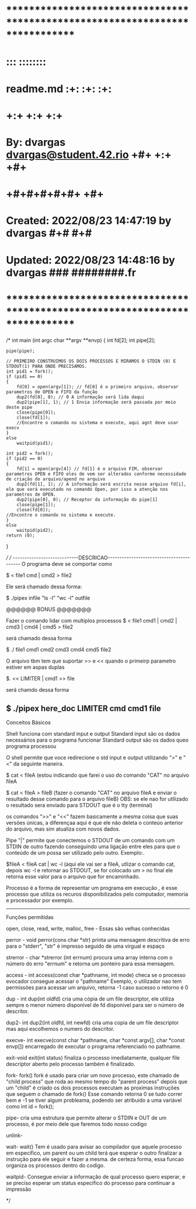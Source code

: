 # **************************************************************************** #
#                                                                              #
#                                                         :::      ::::::::    #
#    readme.md                                          :+:      :+:    :+:    #
#                                                     +:+ +:+         +:+      #
#    By: dvargas <dvargas@student.42.rio>           +#+  +:+       +#+         #
#                                                 +#+#+#+#+#+   +#+            #
#    Created: 2022/08/23 14:47:19 by dvargas           #+#    #+#              #
#    Updated: 2022/08/23 14:48:16 by dvargas          ###   ########.fr        #
#                                                                              #
# **************************************************************************** #



/*
int main (int argc char **argv **envp)
{
	int fd[2];
	int pipe[2];

	pipe(pipe);

	// PRIMEIRO CONSTRUIMOS OS DOIS PROCESSOS E MIRAMOS O STDIN (0) E STDOUT(1) PARA ONDE PRECISAMOS.
	int pid1 = fork();
	if (pid1 == 0)
	{
		fd[0] = open(argv[1]); // fd[0] é o primeiro arquivo, observar parametros de OPEN e FIFO da função
		dup2(fd[0], 0); // 0 A informação será lida daqui
		dup2(pipe[1], 1); // 1 Envia informação será passada por meio deste pipe
		close(pipe[0]);
		close(fd[1]);
		//Encontre o comando no sistema e execute, aqui agnt deve usar execv
	}
	else
		waitpid(pid1);

	int pid2 = fork();
	if (pid2 == 0)
	{
		fd[1] = open(argv[4]) // fd[1] é o arquivo FIM, observar parametros OPEN e FIFO eles de vem ser alterados conforme necessidade de criação do arquivo/apend no arquivo
		dup2(fd[1], 1); // A informação será escrita nesse arquivo fd[i], ele que será executado no comando Open, por isso a atenção nos parametros de OPEN.
		dup2(pipe[0], 0); // Receptor da informação do pipe[1]
		close(pipe[1]);
		close(fd[0]);
	//Encontre o comando no sistema e execute.
	}
	else
		waitpid(pid2);
	return (0);
}

*/
/*
----------------------------DESCRICAO-----------------------------------------
O programa deve se comportar como

$ < file1 cmd | cmd2 > file2

Ele será chamado dessa forma:

$ ./pipex infile "ls -l" "wc -l" outfile

@@@@@@ BONUS @@@@@@@

Fazer o comando lidar com multiplos processos 
$ < file1 cmd1 | cmd2 | cmd3 | cmd4 | cmd5 > file2

será chamado dessa forma

$ ./ file1 cmd1 cmd2 cmd3 cmd4 cmd5 file2

O arquivo tbm tem que suportar >> e << quando o primeirp parametro estiver em aspas duplas

$. << LIMITER | cmd1 >> file

será chamdo dessa forma

$ ./pipex here_doc LIMITER cmd cmd1 file
-------------------------------------------------------------------------------

Conceitos Básicos

Shell funciona com standard input e output 
Standard input são os dados necessários para o programa funcionar
Standard output são os dados queo programa processou 

O shell permite que voce redirecione o std input e output utilizando ">" e "<" da seguinte maneira.

$ cat < fileA (estou indicando que farei o uso do comando "CAT" no arquivo fileA

$ cat < fileA > fileB (fazer o comando "CAT" no arquivo fileA e enviar o resultado desse comando para o arquivo fileB) OBS: se ele nao for utilizado o resultado sera enviado para STDOUT que é o tty (terminal)

os comandos ">>" e "<<" fazem basicamente a mesma coisa que suas versões únicas, a diferençaa aqui é que ele não deleta o conteúo anterior do arquivo, mas sim atualiza com novos dados.

Pipe "|" permite que conectemos o STDOUT de um comando com um STDIN de outro 
fazendo conseguindo uma ligação entre eles para que o conteúdo de um possa ser utilizado
pelo outro.
Exemplo:.

$fileA < fileA cat | wc -l (aqui ele vai ser a fileA, utlizar o comando cat, depois wc -l e retornar ao STDOUT, se for colocado um > no final ele retorna esse valor para o arquivo que for encaminhado.

Processo é a forma de representar um programa em execução , é esse processo que utiliza os recuros disponibilizados pelo computador, memoria e processador por exemplo.

-------------------------------------------------------------------------------
Funções permitidas

open, close, read, write, malloc, free - Essas são velhas conhecidas

perror - void perror(cons char *str)
printa uma mensagem descritiva de erro para o "stderr", "str" é impresso seguido de uma virgual e espaço

strerror - char *strerror (int errnum)
procura uma array interna com o número do erro "errnum" e retorna um ponteiro para essa mensagem.

access - int access(const char *pathname, int mode)
checa se o processo evocador consegue acessar o "pathname"
Exemplo, o utilizador nao tem permissões para acessar um arquivo, retorna -1 caso sucesso o retorno é 0

dup - int dup(int oldfd)
cria uma cópia de um file descriptor, ele utiliza sempre o menor número disponível de fd disponivel para ser o número de descritor.

dup2- int dup2(int oldfd, int newfd)
cria uma copia de um file descriptor mas aqui escolhemos o numero do descritor.

execve- int execve(const char *pathname, char *const argv[], char *const envp[])
encarregado de executar o programa referenciado no pathname.

exit-void exit(int status)
finaliza o processo imediatamente, qualquer file descriptor aberto pelo processo também é finalizado.

fork- fork()
fork é usado para criar um novo processo, este chamado de "child process" que roda ao mesmo tempo do "parent process" depois que um "child" é criado os dois processos executam as proximas instruções que seguem o chamado de fork() Esse comando retorna 0 se tudo correr bem e -1 se tiver algum probleama, podendo ser atribuido a uma variável como int id = fork();  

pipe-
cria uma estrutura que permite alterar o STDIN e OUT de um processo, é por meio dele que faremos todo nosso codigo

unlink- 

wait- wait()
Tem é usado para avisar ao compilador que aquele processo em especifico, um parent
ou um child terá que esperar o outro finalizar a instrução para ele seguir e fazer a mesma. de certeza forma, essa funcao organiza os processos dentro do codigo.

waitpid-
Consegue enviar a informação de qual processo quero esperar, e se preciso esperar um status específico do processo para continuar a impressão

*/
